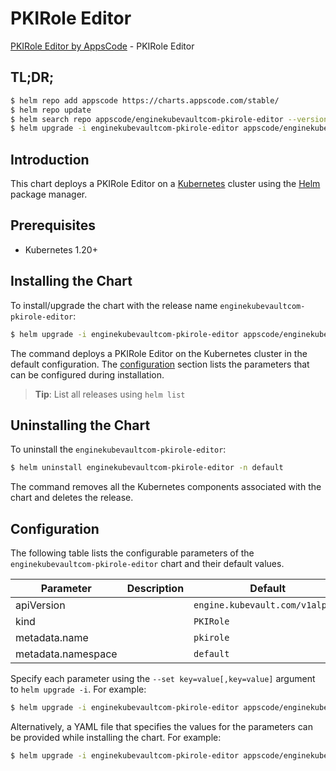 # PKIRole Editor

[PKIRole Editor by AppsCode](https://appscode.com) - PKIRole Editor

## TL;DR;

```bash
$ helm repo add appscode https://charts.appscode.com/stable/
$ helm repo update
$ helm search repo appscode/enginekubevaultcom-pkirole-editor --version=v0.15.0
$ helm upgrade -i enginekubevaultcom-pkirole-editor appscode/enginekubevaultcom-pkirole-editor -n default --create-namespace --version=v0.15.0
```

## Introduction

This chart deploys a PKIRole Editor on a [Kubernetes](http://kubernetes.io) cluster using the [Helm](https://helm.sh) package manager.

## Prerequisites

- Kubernetes 1.20+

## Installing the Chart

To install/upgrade the chart with the release name `enginekubevaultcom-pkirole-editor`:

```bash
$ helm upgrade -i enginekubevaultcom-pkirole-editor appscode/enginekubevaultcom-pkirole-editor -n default --create-namespace --version=v0.15.0
```

The command deploys a PKIRole Editor on the Kubernetes cluster in the default configuration. The [configuration](#configuration) section lists the parameters that can be configured during installation.

> **Tip**: List all releases using `helm list`

## Uninstalling the Chart

To uninstall the `enginekubevaultcom-pkirole-editor`:

```bash
$ helm uninstall enginekubevaultcom-pkirole-editor -n default
```

The command removes all the Kubernetes components associated with the chart and deletes the release.

## Configuration

The following table lists the configurable parameters of the `enginekubevaultcom-pkirole-editor` chart and their default values.

|     Parameter      | Description |                  Default                   |
|--------------------|-------------|--------------------------------------------|
| apiVersion         |             | <code>engine.kubevault.com/v1alpha1</code> |
| kind               |             | <code>PKIRole</code>                       |
| metadata.name      |             | <code>pkirole</code>                       |
| metadata.namespace |             | <code>default</code>                       |


Specify each parameter using the `--set key=value[,key=value]` argument to `helm upgrade -i`. For example:

```bash
$ helm upgrade -i enginekubevaultcom-pkirole-editor appscode/enginekubevaultcom-pkirole-editor -n default --create-namespace --version=v0.15.0 --set apiVersion=engine.kubevault.com/v1alpha1
```

Alternatively, a YAML file that specifies the values for the parameters can be provided while
installing the chart. For example:

```bash
$ helm upgrade -i enginekubevaultcom-pkirole-editor appscode/enginekubevaultcom-pkirole-editor -n default --create-namespace --version=v0.15.0 --values values.yaml
```

